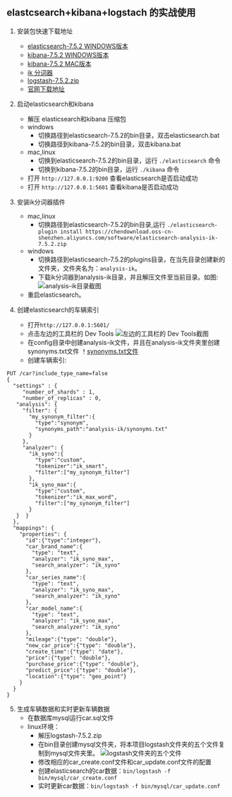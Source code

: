 ## elastcsearch+kibana+logstach 的实战使用

1. 安装包快速下载地址
    * [elasticsearch-7.5.2 WINDOWS版本](https://chendownload.oss-cn-shenzhen.aliyuncs.com/software/elasticsearch-7.5.2-windows-x86_64.zip)
    * [kibana-7.5.2 WINDOWS版本](https://chendownload.oss-cn-shenzhen.aliyuncs.com/software/kibana-7.5.2-windows-x86_64.zip)
    * [kibana-7.5.2 MAC版本](https://chendownload.oss-cn-shenzhen.aliyuncs.com/software/kibana-7.5.2-darwin-x86_64.tar.gz)
    * [ik 分词器](https://chendownload.oss-cn-shenzhen.aliyuncs.com/software/elasticsearch-analysis-ik-7.5.2.zip)
    * [logstash-7.5.2.zip](https://chendownload.oss-cn-shenzhen.aliyuncs.com/software/logstash-7.5.2.zip)
    * [官网下载地址](https://www.elastic.co/cn/downloads/)
2. 启动elasticsearch和kibana
    - 解压  elasticsearch和kibana 压缩包
    - windows
        * 切换路径到elasticsearch-7.5.2的bin目录，双击elasticsearch.bat
        * 切换路径到kibana-7.5.2的bin目录，双击kibana.bat
    - mac,linux
        * 切换到elasticsearch-7.5.2的bin目录，运行 
        ```./elasticsearch``` 命令
        * 切换到kibana-7.5.2的bin目录，运行  ```./kibana``` 命令
    - 打开 ```http://127.0.0.1:9200``` 查看elasticsearch是否启动成功
    - 打开 ```http://127.0.0.1:5601``` 查看kibana是否启动成功
    
3. 安装ik分词器插件
    - mac,linux
        - 切换路径到elasticsearch-7.5.2的bin目录,运行
        ```./elasticsearch-plugin install https://chendownload.oss-cn-shenzhen.aliyuncs.com/software/elasticsearch-analysis-ik-7.5.2.zip```
    - windows
        - 切换路径到elasticsearch-7.5.2的plugins目录，在当先目录创建新的文件夹，文件夹名为：```analysis-ik```。
        - 下载ik分词器到analysis-ik目录，并且解压文件至当前目录。如图:
        ![analysis-ik目录截图](https://chendownload.oss-cn-shenzhen.aliyuncs.com/images/analysis-ik-screenshot.jpg)    
    - 重启elasticsearch。
        
4. 创建elasticsearch的车辆索引
    - 打开```http://127.0.0.1:5601/```        
    - 点击左边的工具栏的 Dev Tools
    ![左边的工具栏的 Dev Tools截图](https://chendownload.oss-cn-shenzhen.aliyuncs.com/images/kibana-dev-tools.png)
    - 在config目录中创建analysis-ik文件，并且在analysis-ik文件夹里创建synonyms.txt文件
    ！[synonyms.txt文件](https://chendownload.oss-cn-shenzhen.aliyuncs.com/images/synonyms-ik.png)
    - 创建车辆索引:
 ```
 PUT /car?include_type_name=false
{
   "settings" : {
      "number_of_shards" : 1,
      "number_of_replicas" : 0,
    "analysis": {
      "filter": {
        "my_synonym_filter":{
          "type":"synonym",
          "synonyms_path":"analysis-ik/synonyms.txt"
        }
      },
      "analyzer": {
        "ik_syno":{
          "type":"custom",
          "tokenizer":"ik_smart",
          "filter":["my_synonym_filter"]
        },
        "ik_syno_max":{
          "type":"custom",
          "tokenizer":"ik_max_word",
          "filter":["my_synonym_filter"]
        }
    }  }
   },
   "mappings": {
     "properties": {
       "id":{"type":"integer"},
       "car_brand_name":{
         "type": "text",
         "analyzer": "ik_syno_max",
         "search_analyzer": "ik_syno"
       },
       "car_series_name":{
         "type": "text",
         "analyzer": "ik_syno_max",
         "search_analyzer": "ik_syno"
       },
       "car_model_name":{
         "type": "text",
         "analyzer": "ik_syno_max",
         "search_analyzer": "ik_syno"
       },
       "mileage":{"type": "double"}, 
       "new_car_price":{"type": "double"},
       "create_time":{"type": "date"},
       "price":{"type": "double"},
       "purchase_price":{"type": "double"},
       "predict_price":{"type": "double"},
       "location":{"type": "geo_point"}
     }
   }
}
```   

5. 生成车辆数据和实时更新车辆数据
    - 在数据库mysql运行car.sql文件
    - linux环境：
        - 解压logstash-7.5.2.zip
        - 在bin目录创建mysql文件夹，将本项目logstash文件夹的五个文件复制到mysql文件夹里。
        ![logstash文件夹的五个文件](https://chendownload.oss-cn-shenzhen.aliyuncs.com/images/logstash-files.png)
        - 修改相应的car_create.conf文件和car_update.conf文件的配置
        - 创建elasticsearch的car数据：```bin/logstash -f bin/mysql/car_create.conf ```
        - 实时更新car数据：```bin/logstash -f bin/mysql/car_update.conf ```